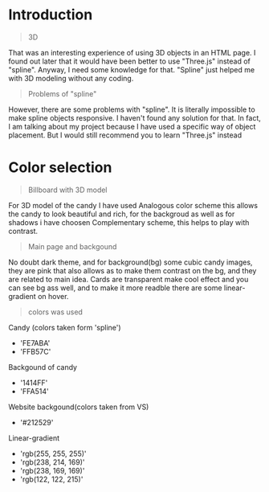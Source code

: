 # Introduction
> 3D

That was an interesting experience of using 3D objects in an HTML page. I found out later that it would have been better to use "Three.js" instead of "spline". Anyway, I need some knowledge for that. "Spline" just helped me with 3D modeling without any coding.

> Problems of "spline"

However, there are some problems with "spline". It is literally impossible to make spline objects responsive. I haven't found any solution for that. In fact, I am talking about my project because I have used a specific way of object placement. But I would still recommend you to learn "Three.js" instead

# Color selection
> Billboard with 3D model

For 3D model of the candy I have used Analogous color scheme
this allows the candy to look beautiful and rich, for the backgroud 
as well as for shadows i have choosen Complementary scheme, this helps to play with contrast.

> Main page and backgound

No doubt dark theme, and for background(bg) some cubic candy images, they are pink that also allows as to make them contrast on the bg, and they are related to main idea. Cards are transparent make cool effect and you can see bg ass well, and to make it more readble there are some linear-gradient on hover.

> colors was used

Candy (colors taken  form 'spline')
 - 'FE7ABA'
 - 'FFB57C'
   
Backgound of candy
 - '1414FF'
 - 'FFA514'
   
Website backgound(colors taken from VS)
 - '#212529'
   
Linear-gradient
 - 'rgb(255, 255, 255)'
 - 'rgb(238, 214, 169)'
 - 'rgb(238, 169, 169)'
 - 'rgb(122, 122, 215)'

